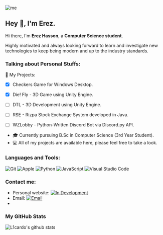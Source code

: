 ![me](https://github.com/L1cardo/L1cardo/raw/master/assets/me.gif)

## Hey 👋, I'm Erez.

Hi there, I'm **Erez Hasson**, a **Computer Science student**.

Highly motivated and always looking forward to learn and investigate new technologies to keep being modern and up to the industry standards.

### Talking about Personal Stuffs:

🔭 My Projects:
- [x] Checkers Game for Windows Desktop.
- [x] Die! Fly - 3D Game using Unity Engine. 
- [ ] DTL - 3D Development using Unity Engine.
- [ ] RSE - Rizpa Stock Exchange System developed in Java.
- [ ] WZLobby - Python-Written Discord Bot via Discord.py API.


- 🎓 Currently pursuing B.Sc in Computer Science (3rd Year Student).
- 💻 All of my projects are available here, please feel free to take a look.

### Languages and Tools:

![Git](https://img.shields.io/badge/Git-F05032?style=flat-square&logo=Git&logoColor=white)
![Apple](https://img.shields.io/badge/iPhone_and_MacBook-999999?style=flat-square&logo=Apple&logoColor=white)
![Python](https://img.shields.io/badge/Python-3776AB?style=flat-square&logo=Python&logoColor=white)
![JavaScript](https://img.shields.io/badge/JavaScript-F7DF1E?style=flat-square&logo=JavaScript&logoColor=white)
![Visual Studio Code](https://img.shields.io/badge/Visual_Studio_Code-007ACC?style=flat-square&logo=Visual-Studio-Code&logoColor=white)


### Contact me:

- Personal website: [![In Development](https://img.shields.io/badge/https://licardo.cn-3693F3?style=flat-square&logo=icloud&logoColor=white)]()
- Email: [![Email](https://img.shields.io/badge/erezhasson4@gmail.com-D14836?style=flat-square&logo=gmail&logoColor=white)](mailto:erezhasson4@gmail.com)
- 

### My GitHub Stats

![L1cardo's github stats](https://github-readme-stats.vercel.app/api?username=erezhasson&show_icons=true)
